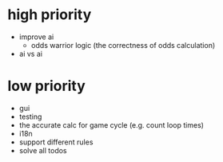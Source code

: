 # high priority
- improve ai
    - odds warrior logic (the correctness of odds calculation)
- ai vs ai


# low priority
- gui
- testing
- the accurate calc for game cycle (e.g. count loop times)
- i18n
- support different rules
- solve all todos  